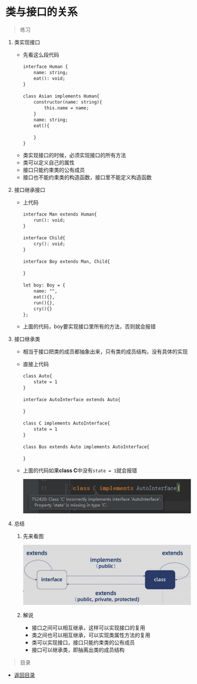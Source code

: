 # 类与接口的关系

> 练习
1. 类实现接口
    * 先看这么段代码
        ```
        interface Human {
            name: string;
            eat(): void;
        }
        
        class Asian implements Human{
            constructor(name: string){
                this.name = name;
            }
            name: string;
            eat(){
                
            }
        }
        ```
    * 类实现接口的时候，必须实现接口的所有方法
    * 类可以定义自己的属性
    * 接口只能约束类的公有成员  
    * 接口也不能约束类的构造函数，接口里不能定义构造函数 

2. 接口继承接口    
    * 上代码
        ```
        interface Man extends Human{
            run(): void;
        }
        
        interface Child{
            cry(): void;
        }
        
        interface Boy extends Man, Child{
        
        }
        
        let boy: Boy = {
            name: "",
            eat(){},
            run(){},
            cry(){}
        };
        ```
    * 上面的代码，boy要实现接口里所有的方法，否则就会报错    

3. 接口继承类 
    * 相当于接口把类的成员都抽象出来，只有类的成员结构，没有具体的实现
    * 直接上代码
        ```
        class Auto{
            state = 1
        }
        
        interface AutoInterface extends Auto{
        
        }
        
        class C implements AutoInterface{
            state = 1
        }
        
        class Bus extends Auto implements AutoInterface{
        
        }
        ```    
    * 上面的代码如果**class C**中没有`state = 1`就会报错
    
        ![](./images/classC的报错信息.jpg) 
        
4. 总结
    1. 先来看图
        
        ![](./images/类与接口的关系图.png)  
        
    2. 解说
        * 接口之间可以相互继承，这样可以实现接口的复用                
        * 类之间也可以相互继承，可以实现类属性方法的复用
        * 类可以实现接口，接口只能约束类的公有成员
        * 接口可以继承类，即抽离出类的成员结构


> 目录

* [返回目录](../../README.md)        